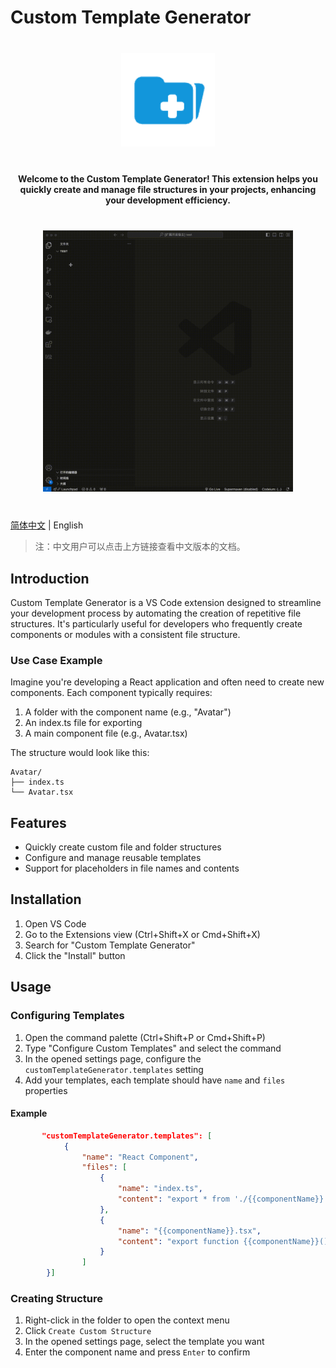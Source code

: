 # Custom Template Generator

<div align="center" style="margin: 40px 0;">
    <img src="https://github.com/yuhang1995/custom-template-generator/raw/HEAD/assets/logo.png" alt="Logo" width="150" />
</div>

<div align="center" style="margin: 20px 0;">
    <strong>Welcome to the Custom Template Generator! This extension helps you quickly create and manage file structures in your projects, enhancing your development efficiency.</strong>
</div>

<div align="center" style="margin: 40px 0;">
    <img src="https://github.com/yuhang1995/custom-template-generator/raw/HEAD/assets/demo.gif" alt="Demo" width="400" />
</div>

[简体中文](README.zh-CN.md) | English

> 注：中文用户可以点击上方链接查看中文版本的文档。

## Introduction

Custom Template Generator is a VS Code extension designed to streamline your development process by automating the creation of repetitive file structures. It's particularly useful for developers who frequently create components or modules with a consistent file structure.

### Use Case Example

Imagine you're developing a React application and often need to create new components. Each component typically requires:

1. A folder with the component name (e.g., "Avatar")
2. An index.ts file for exporting
3. A main component file (e.g., Avatar.tsx)

The structure would look like this:

```
Avatar/
├── index.ts
└── Avatar.tsx
```

## Features

- Quickly create custom file and folder structures
- Configure and manage reusable templates
- Support for placeholders in file names and contents

## Installation

1. Open VS Code
2. Go to the Extensions view (Ctrl+Shift+X or Cmd+Shift+X)
3. Search for "Custom Template Generator"
4. Click the "Install" button

## Usage

### Configuring Templates

1. Open the command palette (Ctrl+Shift+P or Cmd+Shift+P)
2. Type "Configure Custom Templates" and select the command
3. In the opened settings page, configure the `customTemplateGenerator.templates` setting
4. Add your templates, each template should have `name` and `files` properties

#### Example

```json
       "customTemplateGenerator.templates": [
            {
                "name": "React Component",
                "files": [
                    {
                        "name": "index.ts",
                        "content": "export * from './{{componentName}}'",
                    },
                    {
                        "name": "{{componentName}}.tsx",
                        "content": "export function {{componentName}}() { return <div /> }"
                    }
                ]
        }]
```

### Creating Structure

1. Right-click in the folder to open the context menu
2. Click `Create Custom Structure`
3. In the opened settings page, select the template you want
4. Enter the component name and press `Enter` to confirm